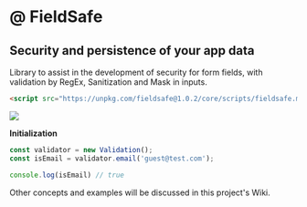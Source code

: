 # @ FieldSafe
## Security and persistence of your app data

Library to assist in the development of security for form fields, with validation by RegEx, Sanitization and Mask in inputs.

```html
<script src="https://unpkg.com/fieldsafe@1.0.2/core/scripts/fieldsafe.min.js"></script>
```

<img src="https://media.giphy.com/media/v1.Y2lkPTc5MGI3NjExYjM4NmJhNjgyN2UwODZmNGYxMzg5MjMzNmVmZDZhMjJmMGFiZmExOCZjdD1n/BCynwkFZDX85SsXSuR/giphy.gif">

__Initialization__

```js
const validator = new Validation();
const isEmail = validator.email('guest@test.com');

console.log(isEmail) // true
```

Other concepts and examples will be discussed in this project's Wiki.
